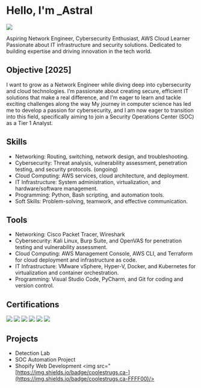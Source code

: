 # Hello, I'm _Astral
<a href="https://www.linkedin.com/in/pearl-juesca-04245b24/"><img src="https://img.shields.io/badge/-LinkedIn-0072b1?&style=for-the-badge&logo=linkedin&logoColor=white" /></a>

Aspiring Network Engineer,  Cybersecurity Enthusiast,  AWS Cloud Learner
Passionate about IT infrastructure and security solutions. 
Dedicated to building expertise and driving innovation in the tech world.


## Objective [2025]
I want to grow as a Network Engineer while diving deep into cybersecurity and cloud technologies. I’m passionate about creating secure, efficient IT solutions that make a real difference, and I’m eager to learn and tackle exciting challenges along the way
My journey in computer science has led me to develop a passion for cybersecurity, and I am now eager to transition into this field, specifically aiming to join a Security Operations Center (SOC) as a Tier 1 Analyst.

## Skills
- Networking: Routing, switching, network design, and troubleshooting.
- Cybersecurity: Threat analysis, vulnerability assessment, penetration testing, and security protocols. (ongoing)
- Cloud Computing: AWS services, cloud architecture, and deployment. 
- IT Infrastructure: System administration, virtualization, and hardware/software management.
- Programming: Python, Bash scripting, and automation tools.
- Soft Skills: Problem-solving, teamwork, and effective communication.


## Tools

- Networking: Cisco Packet Tracer, Wireshark
- Cybersecurity: Kali Linux, Burp Suite, and OpenVAS for penetration testing and vulnerability assessment.
- Cloud Computing: AWS Management Console, AWS CLI, and Terraform for cloud deployment and infrastructure as code.
- IT Infrastructure: VMware vSphere, Hyper-V, Docker, and Kubernetes for virtualization and container orchestration.
- Programming: Visual Studio Code, PyCharm, and Git for coding and version control.



## Certifications
<div>
<img src="https://img.shields.io/badge/AWS%20Cloud%20Practitioner-orange" />
<img src="https://img.shields.io/badge/GOOGLE-System%20Admin%20%26%20IT%20Infrastructure-blue" />
<img src="https://img.shields.io/badge/GOOGLE-Operating%20System-blue" />
<img src="https://img.shields.io/badge/GOOGLE-Computer%20Networking-blue" />
<img src="https://img.shields.io/badge/GOOGLE-Technical%20Support%20Fundamentals-blue" />
<img src="https://img.shields.io/badge/CISCO-Hardware%20Basics-dark%20green" />
</div>

## Projects
- Detection Lab
- SOC Automation Project
- Shopify Web Development <img src="[https://img.shields.io/badge/coolestrugs.ca-](https://img.shields.io/badge/coolestrugs.ca-FFFF00)/>
